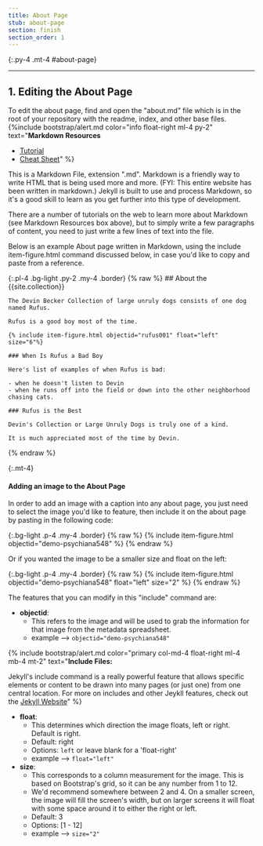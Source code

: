 ```yaml
---
title: About Page
stub: about-page
section: finish
section_order: 1
---
```


{:.py-4 .mt-4 #about-page}
***

## 1. Editing the About Page

To edit the about page, find and open the "about.md" file which is in the root of your repository with the readme, index, and other base files. 
{%include bootstrap/alert.md color="info float-right ml-4 py-2" text="**Markdown Resources**
- [Tutorial](https://www.markdowntutorial.com/) 
- [Cheat Sheet](https://github.com/adam-p/markdown-here/wiki/Markdown-Cheatsheet)" %} 

This is a Markdown File, extension ".md". Markdown is a friendly way to write HTML that is being used more and more.  (FYI: This entire website has been written in markdown.) Jekyll is built to use and process Markdown, so it's a good skill to learn as you get further into this type of development. 

There are a number of tutorials on the web to learn more about Markdown (see Markdown Resources box above), but to simply write a few paragraphs of content, you need to just write a few lines of text into the file.

Below is an example About page written in Markdown, using the include item-figure.html command discussed below, in case you'd like to copy and paste from a reference. 

{:.pl-4 .bg-light .py-2 .my-4 .border}
{% raw %}
    ## About the {{site.collection}} 

    The Devin Becker Collection of large unruly dogs consists of one dog named Rufus. 
    
    Rufus is a good boy most of the time. 

    {% include item-figure.html objectid="rufus001" float="left" size="6"%}

    ### When Is Rufus a Bad Boy

    Here's list of examples of when Rufus is bad: 
    
    - when he doesn't listen to Devin
    - when he runs off into the field or down into the other neighborhood chasing cats. 

    ### Rufus is the Best

    Devin's Collection or Large Unruly Dogs is truly one of a kind. 
    
    It is much appreciated most of the time by Devin.

{% endraw %}

{:.mt-4}
#### Adding an image to the About Page

In order to add an image with a caption into any about page, you just need to select the image you'd like to feature, then include it on the about page by pasting in the following code: 

{:.bg-light .p-4 .my-4 .border}
{% raw %}
    {% include item-figure.html objectid="demo-psychiana548"  %}
{% endraw %}

Or if you wanted the image to be a smaller size and float on the left:  

{:.bg-light .p-4 .my-4 .border}
{% raw %}
    {% include item-figure.html objectid="demo-psychiana548" float="left" size="2" %}
{% endraw %}

The features that you can modify in this "include" command are: 

- **objectid**: 
    - This refers to the image and will be used to grab the information for that image from the metadata spreadsheet. 
    - example --> `objectid="demo-psychiana548"`

{% include bootstrap/alert.md color="primary col-md-4 float-right ml-4 mb-4 mt-2" text="**Include Files:** 

Jekyll's include command is a really powerful feature that allows specific elements or content to be drawn into many pages (or just one) from one central location. For more on includes and other Jeykll features, check out the [Jekyll Website](https://jekyllrb.com/)" %}

- **float**: 
    - This determines which direction the image floats, left or right. Default is right.
    - Default: right
    - Options: `left` or leave blank for a 'float-right'  
    - example --> `float="left"`
- **size**:
    - This corresponds to a column measurement for the image. This is based on Bootstrap's grid, so it can be any number from 1 to 12. 
    - We'd recommend somewhere between 2 and 4. On a smaller screen, the image will fill the screen's width, but on larger screens it will float with some space around it to either the right or left.
    - Default: 3
    - Options: [1 - 12]
    - example --> `size="2"`